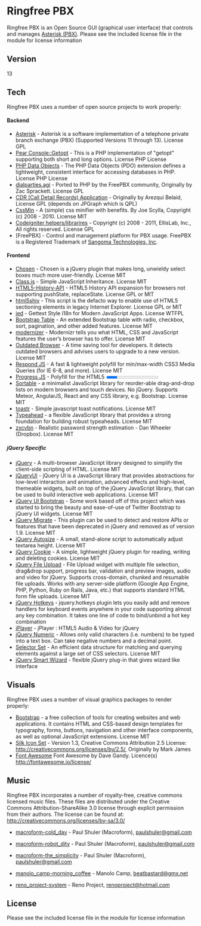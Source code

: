 Ringfree PBX
=========

Ringfree PBX is an Open Source GUI (graphical user interface) that controls and manages [Asterisk (PBX)].
Please see the included license file in the module for license information

Version
----

13

Tech
-----------
Ringfree PBX uses a number of open source projects to work properly:

#### Backend
* [Asterisk] - Asterisk is a software implementation of a telephone private branch exchange (PBX) (Supported Versions 11 through 13). License GPL
* [Pear Console::Getopt] - This is a PHP implementation of "getopt" supporting both short and long options. License PHP License
* [PHP Data Objects] - The PHP Data Objects (PDO) extension defines a lightweight, consistent interface for accessing databases in PHP. License PHP License
* [dialparties.agi] - Ported to PHP by the FreePBX community, Originally by Zac Sprackett.  License GPL
* [CDR (Call Detail Records) Application] - Originally by Arezqui Belaid, License GPL (depends on JPGraph which is QPL)
* [CssMin] - A (simple) css minifier with benefits. By Joe Scylla, Copyright (c) 2008 - 2010. License MIT
* [Codeigniter helpers/librarires] - Copyright (c) 2008 - 2011, EllisLab, Inc., All rights reserved. License GPL
* [FreePBX] - Control and management platform for PBX usage.  FreePBX is a Registered Trademark of [Sangoma Technologies, Inc].

#### Frontend
* [Chosen] - Chosen is a jQuery plugin that makes long, unwieldy select boxes much more user-friendly. License MIT
* [Class.js] - Simple JavaScript Inheritance. License MIT
* [HTML5-History-API] - HTML5 History API expansion for browsers not supporting pushState, replaceState. License GPL or MIT
* [html5shiv] - This script is the defacto way to enable use of HTML5 sectioning elements in legacy Internet Explorer. License GPL or MIT
* [jed] - Gettext Style i18n for Modern JavaScript Apps. License WTFPL
* [Bootstrap Table] - An extended Bootstrap table with radio, checkbox, sort, pagination, and other added features. License MIT
* [modernizer] - Modernizr tells you what HTML, CSS and JavaScript features the user’s browser has to offer. License MIT
* [Outdated Browser] - A time saving tool for developers. It detects outdated browsers and advises users to upgrade to a new version. License MIT
* [Respond JS] - A fast & lightweight polyfill for min/max-width CSS3 Media Queries (for IE 6-8, and more). License MIT
* [Progress JS] - Polyfill for the HTML5 <progress> element. License MIT
* [Sortable] - a minimalist JavaScript library for reorder-able drag-and-drop lists on modern browsers and touch devices. No jQuery. Supports Meteor, AngularJS, React and any CSS library, e.g. Bootstrap. License MIT
* [toastr] - Simple javascript toast notifications. License MIT
* [Typeahead] - a flexible JavaScript library that provides a strong foundation for building robust typeaheads. License MIT
* [zxcvbn] - Realistic password strength estimation - Dan Wheeler (Dropbox). License MIT

##### jQuery Specific
* [jQuery] - A multi-browser JavaScript library designed to simplify the client-side scripting of HTML. License MIT
* [jQueryUI] - jQuery UI is a JavaScript library that provides abstractions for low-level interaction and animation, advanced effects and high-level, themeable widgets, built on top of the jQuery JavaScript library, that can be used to build interactive web applications. License MIT
* [jQuery UI Bootstrap] - Some work based off of this project which was started to bring the beauty and ease-of-use of Twitter Bootstrap to jQuery UI widgets. License MIT
* [jQuery Migrate] - This plugin can be used to detect and restore APIs or features that have been deprecated in jQuery and removed as of version 1.9. License MIT
* [jQuery Autosize] - A small, stand-alone script to automatically adjust textarea height. License MIT
* [jQuery Cookie] - A simple, lightweight jQuery plugin for reading, writing and deleting cookies. License MIT
* [jQuery File Upload] - File Upload widget with multiple file selection, drag&drop support, progress bar, validation and preview images, audio and video for jQuery. Supports cross-domain, chunked and resumable file uploads. Works with any server-side platform (Google App Engine, PHP, Python, Ruby on Rails, Java, etc.) that supports standard HTML form file uploads. License MIT
* [jQuery Hotkeys] - jquery.hotkeys plugin lets you easily add and remove handlers for keyboard events anywhere in your code supporting almost any key combination. It takes one line of code to bind/unbind a hot key combination
* [jPlayer] - jPlayer : HTML5 Audio & Video for jQuery
* [jQuery Numeric] - Allows only valid characters (i.e. numbers) to be typed into a text box. Can take negative numbers and a decimal point.
* [Selector Set] - An efficient data structure for matching and querying elements against a large set of CSS selectors. License MIT
* [jQuery Smart Wizard] - flexible jQuery plug-in that gives wizard like interface

Visuals
-----------
Ringfree PBX uses a number of visual graphics packages to render properly:
* [Bootstrap] - a free collection of tools for creating websites and web applications. It contains HTML and CSS-based design templates for typography, forms, buttons, navigation and other interface components, as well as optional JavaScript extensions. License MIT
* [Silk Icon Set] - Version 1.3, Creative Commons Attribution 2.5 License: http://creativecommons.org/licenses/by/2.5/, Originally by Mark James
* [Font Awesome] Font Awesome by Dave Gandy. Licence(s) http://fontawesome.io/license/

Music
-----------
Ringfree PBX incorporates a number of royalty-free, creative commons licensed music files. These files are distributed under the Creative Commons Attribution-ShareAlike 3.0 license through explicit permission from their authors. The license can be found at: http://creativecommons.org/licenses/by-sa/3.0/

* [macroform-cold_day] - Paul Shuler (Macroform), paulshuler@gmail.com

* [macroform-robot_dity] - Paul Shuler (Macroform), paulshuler@gmail.com

* [macroform-the_simplicity] - Paul Shuler (Macroform), paulshuler@gmail.com

* [manolo_camp-morning_coffee] - Manolo Camp, beatbastard@gmx.net

* [reno_project-system] - Reno Project, renoproject@hotmail.com


License
----
Please see the included license file in the module for license information


  [asterisk]: http://www.asterisk.org
  [jQueryUI]: http://jqueryui.com
  [jQuery]: http://jquery.com
  [jQuery-migrate]: https://github.com/jquery/jquery-migrate/
  [dialparties.agi]: http://www.sprackett.com
  [CDR (Call Detail Records) Application]: http://www.asterisk-stats.org
  [spandsp]: http://opencall.org
  [Silk Icon Set]: http://www.famfamfam.com/lab/icons/silk/
  [CssMin]: http://opensource.org/licenses/mit-license.php
  [Codeigniter helpers/librarires]: http://codeigniter.com/user_guide/license.html
  [macroform-cold_day]: http://macroform.bandcamp.com/
  [macroform-robot_dity]: http://macroform.bandcamp.com/
  [macroform-the_simplicity]: http://macroform.bandcamp.com/
  [manolo_camp-morning_coffee]: http://ccmixter.org/people/ManoloCamp
  [reno_project-system]: http://www.jamendo.com/en/album/23661
  [pear db]: http://pear.php.net/package/DB
  [pear console::getopt]: http://pear.php.net/package/Console_Getopt
  [bootstrap]: http://getbootstrap.com
  [jQuery UI Bootstrap]: https://github.com/addyosmani/jquery-ui-bootstrap
  [Bootstrap table]: http://bootstrap-table.wenzhixin.net.cn/
  [zxcvbn]: https://github.com/dropbox/zxcvbn
  [Font Awesome]: http://fontawesome.io
  [Chosen]: https://harvesthq.github.io/chosen/
  [Class.js]: http://ejohn.org/blog/simple-javascript-inheritance/
  [HTML5-History-API]: https://github.com/devote/HTML5-History-API
  [html5shiv]: https://github.com/afarkas/html5shiv
  [jed]: https://slexaxton.github.io/Jed/
  [jquery Autosize]: http://www.jacklmoore.com/autosize/
  [jquery cookie]: https://github.com/carhartl/jquery-cookie
  [jQuery File Upload]: https://github.com/blueimp/jQuery-File-Upload
  [jQuery hotkeys]: https://github.com/tzuryby/jquery.hotkeys
  [jPlayer]: http://jplayer.org/
  [jQuery Numeric]: https://github.com/SamWM/jQuery-Plugins/tree/master/numeric/
  [Selector Set]: https://github.com/josh/selector-set
  [jQuery Smart Wizard]: https://github.com/mstratman/jQuery-Smart-Wizard
  [jQuery Migrate]: https://github.com/jquery/jquery-migrate/
  [Sangoma Technologies, Inc]: http://www.sangoma.com/
  [modernizer]: https://modernizr.com/
  [outdated browser]: http://outdatedbrowser.com/en
  [Respond JS]: https://github.com/scottjehl/Respond
  [Progress JS]: https://github.com/LeaVerou/HTML5-Progress-polyfill
  [Sortable]: https://github.com/RubaXa/Sortable
  [toastr]: http://www.toastrjs.com/
  [typeahead]: https://twitter.github.io/typeahead.js/
  [PHP Data Objects]: http://php.net/manual/en/intro.pdo.php
  [Asterisk (PBX)]: http://www.asterisk.org

